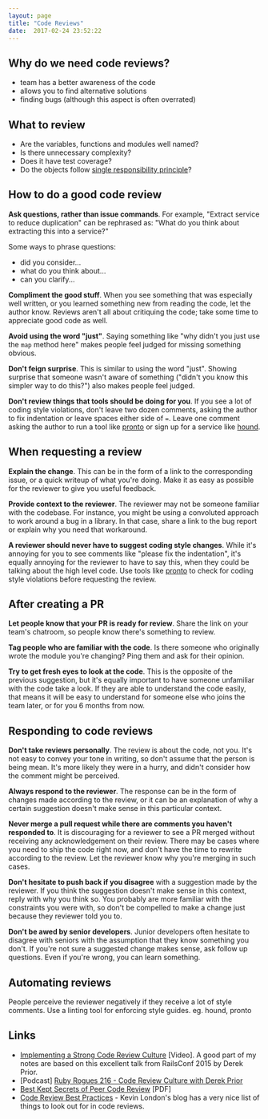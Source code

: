 ```yaml
---
layout: page
title: "Code Reviews"
date:  2017-02-24 23:52:22
---
```


## Why do we need code reviews?

- team has a better awareness of the code
- allows you to find alternative solutions
- finding bugs (although this aspect is often overrated)

## What to review

- Are the variables, functions and modules well named?
- Is there unnecessary complexity?
- Does it have test coverage?
- Do the objects follow
  [single responsibility principle](/notes/single-responsibility-principle)?

## How to do a good code review

**Ask questions, rather than issue commands**.
For example,
"Extract service to reduce duplication"
can be rephrased as:
"What do you think about extracting this into a service?"

Some ways to phrase questions:

- did you consider...
- what do you think about...
- can you clarify...

**Compliment the good stuff**.
When you see something that was especially well written,
or you learned something new from reading the code,
let the author know.
Reviews aren't all about critiquing the code;
take some time to appreciate good code as well.

**Avoid using the word "just"**.
Saying something like
"why didn't you just use the `map` method here"
makes people feel judged
for missing something obvious.

**Don't feign surprise**.
This is similar to using the word "just".
Showing surprise that someone wasn't aware of something
("didn't you know this simpler way to do this?")
also makes people feel judged.

**Don't review things that tools should be doing for you**.
If you see a lot of coding style violations,
don't leave two dozen comments,
asking the author to fix indentation
or leave spaces either side of `=`.
Leave one comment
asking the author to run a tool like
[pronto](https://github.com/prontolabs/pronto)
or sign up for a service like
[hound](https://houndci.com).

## When requesting a review

**Explain the change**.
This can be in the form of
a link to the corresponding issue,
or a quick writeup of what you're doing.
Make it as easy as possible
for the reviewer to give you useful feedback.

**Provide context to the reviewer**.
The reviewer may not be someone familiar with the codebase.
For instance,
you might be using a convoluted approach
to work around a bug in a library.
In that case,
share a link to the bug report
or explain why you need that workaround.

**A reviewer should never have to suggest coding style changes**.
While it's annoying for you to see comments like
"please fix the indentation",
it's equally annoying for the reviewer to have to say this,
when they could be talking about the high level code.
Use tools like
[pronto](https://github.com/prontolabs/pronto)
to check for coding style violations
before requesting the review.

## After creating a PR

**Let people know that your PR is ready for review**.
Share the link on your team's chatroom,
so people know there's something to review.

**Tag people who are familiar with the code**.
Is there someone who originally wrote the module you're changing?
Ping them and ask for their opinion.

**Try to get fresh eyes to look at the code**.
This is the opposite of the previous suggestion,
but it's equally important to have
someone unfamiliar with the code take a look.
If they are able to understand the code easily,
that means it will be easy to understand
for someone else who joins the team later,
or for you 6 months from now.

## Responding to code reviews

**Don't take reviews personally**.
The review is about the code, not you.
It's not easy to convey your tone in writing,
so don't assume that the person is being mean.
It's more likely they were in a hurry,
and didn't consider how the comment might be perceived.

**Always respond to the reviewer**.
The response can be in the form of changes
made according to the review,
or it can be an explanation
of why a certain suggestion doesn't make sense
in this particular context.

**Never merge a pull request
while there are comments you haven't responded to**.
It is discouraging for a reviewer
to see a PR merged
without receiving any acknowledgement on their review.
There may be cases where you need to ship the code right now,
and don't have the time to rewrite according to the review.
Let the reviewer know why you're merging in such cases.

**Don't hesitate to push back if you disagree**
with a suggestion made by the reviewer.
If you think the suggestion doesn't make sense in this context,
reply with why you think so.
You probably are more familiar
with the constraints you were with,
so don't be compelled to make a change
just because they reviewer told you to.

**Don't be awed by senior developers**.
Junior developers often hesitate
to disagree with seniors
with the assumption that they know something you don't.
If you're not sure a suggested change makes sense,
ask follow up questions.
Even if you're wrong,
you can learn something.

## Automating reviews

People perceive the reviewer negatively if they receive a lot of style comments.
Use a linting tool for enforcing style guides. eg. hound, pronto

## Links

- [Implementing a Strong Code Review Culture](https://www.youtube.com/watch?v=PJjmw9TRB7s)
  [Video].
  A good part of my notes are based on
  this excellent talk from RailsConf 2015
  by Derek Prior.
- [Podcast] [Ruby Rogues 216 - Code Review Culture with Derek Prior](https://devchat.tv/ruby-rogues/216-rr-code-review-culture-with-derek-prior)
- [Best Kept Secrets of Peer Code Review](http://smartbear.com/SmartBear/media/pdfs/best-kept-secrets-of-peer-code-review.pdf)
  [PDF]
- [Code Review Best Practices](https://www.kevinlondon.com/2015/05/05/code-review-best-practices.html) -
  Kevin London's blog has a very nice list of
  things to look out for in code reviews.
